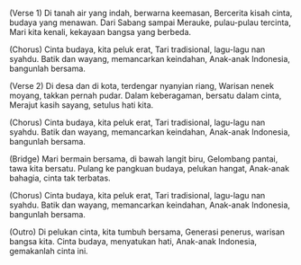 (Verse 1)
Di tanah air yang indah, berwarna keemasan,
Bercerita kisah cinta, budaya yang menawan.
Dari Sabang sampai Merauke, pulau-pulau tercinta,
Mari kita kenali, kekayaan bangsa yang berbeda.

(Chorus)
Cinta budaya, kita peluk erat,
Tari tradisional, lagu-lagu nan syahdu.
Batik dan wayang, memancarkan keindahan,
Anak-anak Indonesia, bangunlah bersama.

(Verse 2)
Di desa dan di kota, terdengar nyanyian riang,
Warisan nenek moyang, takkan pernah pudar.
Dalam keberagaman, bersatu dalam cinta,
Merajut kasih sayang, setulus hati kita.

(Chorus)
Cinta budaya, kita peluk erat,
Tari tradisional, lagu-lagu nan syahdu.
Batik dan wayang, memancarkan keindahan,
Anak-anak Indonesia, bangunlah bersama.

(Bridge)
Mari bermain bersama, di bawah langit biru,
Gelombang pantai, tawa kita bersatu.
Pulang ke pangkuan budaya, pelukan hangat,
Anak-anak bahagia, cinta tak terbatas.

(Chorus)
Cinta budaya, kita peluk erat,
Tari tradisional, lagu-lagu nan syahdu.
Batik dan wayang, memancarkan keindahan,
Anak-anak Indonesia, bangunlah bersama.

(Outro)
Di pelukan cinta, kita tumbuh bersama,
Generasi penerus, warisan bangsa kita.
Cinta budaya, menyatukan hati,
Anak-anak Indonesia, gemakanlah cinta ini.
